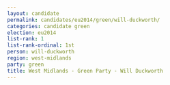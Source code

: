 ```yaml
---
layout: candidate
permalink: candidates/eu2014/green/will-duckworth/
categories: candidate green
election: eu2014
list-rank: 1
list-rank-ordinal: 1st
person: will-duckworth
region: west-midlands
party: green
title: West Midlands - Green Party - Will Duckworth
---
```

